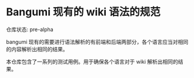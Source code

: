 # Bangumi 现有的 wiki 语法的规范

仓库状态: pre-alpha

bangumi 现有的需要进行语法解析的有前端和后端两部分，各个语言应当对相同的内容解析出相同的结果。

本仓库包含了一系列的测试用例。用于确保各个语言对于 wiki 解析出相同的结果。
